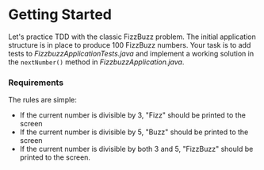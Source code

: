 # Getting Started

Let's practice TDD with the classic FizzBuzz problem. The initial application structure is in place to produce 100
FizzBuzz numbers. Your task is to add tests to *FizzbuzzApplicationTests.java* and implement a working solution
in the `nextNumber()` method in *FizzbuzzApplication.java*.

### Requirements
The rules are simple:
* If the current number is divisible by 3, "Fizz" should be printed to the screen
* If the current number is divisible by 5, "Buzz" should be printed to the screen
* If the current number is divisible by both 3 and 5, "FizzBuzz" should be printed to the screen.
